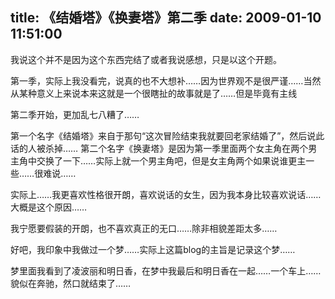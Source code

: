 title: 《结婚塔》《换妻塔》第二季
date: 2009-01-10 11:51:00
---

我说这个并不是因为这个东西完结了或者我说感想，只是以这个开题。

 第一季，实际上我没看完，说真的也不大想补&hellip;&hellip;因为世界观不是很严谨&hellip;&hellip;当然从某种意义上来说本来这就是一个很瞎扯的故事就是了&hellip;&hellip;但是毕竟有主线

 第二季开始，更加乱七八糟了&hellip;&hellip;

 第一个名字《结婚塔》来自于那句&ldquo;这次冒险结束我就要回老家结婚了&rdquo;，然后说此话的人被杀掉&hellip;&hellip;
 第二个名字《换妻塔》是因为第一季里面两个女主角在两个男主角中交换了一下&hellip;&hellip;实际上就一个男主角吧，但是女主角两个如果说谁更主一些&hellip;&hellip;很难说&hellip;&hellip;

 实际上&hellip;&hellip;我更喜欢性格很开朗，喜欢说话的女生，因为我本身比较喜欢说话&hellip;&hellip;大概是这个原因&hellip;&hellip;

 我宁愿要假装的开朗，也不喜欢真正的无口&hellip;&hellip;除非相貌差距太多&hellip;&hellip;

 好吧，我印象中我做过一个梦&hellip;&hellip;实际上这篇blog的主旨是记录这个梦&hellip;&hellip;

 梦里面我看到了凌波丽和明日香，在梦中我最后和明日香在一起&hellip;&hellip;一个车上&hellip;&hellip;貌似在奔驰，然口就结束了&hellip;&hellip;